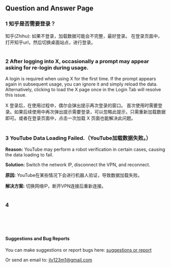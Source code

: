 ## Question and Answer Page



### 1 知乎是否需要登录？

知乎(Zhihu): 如果不登录，加载数据可能会不完整，最好登录。
在登录页面中，打开知乎url，然后切换桌面站点，进行登录。
<br>
<br>


### 2 After logging into X, occasionally a prompt may appear asking for re-login during usage. 

A login is required when using X for the first time. 
If the prompt appears again in subsequent usage, you can ignore it and simply reload the data. 
Alternatively, clicking to load the X page once in the Login Tab will resolve this issue.

X 登录后，在使用过程中，偶尔会弹出提示再次登录的窗口。
首次使用时需要登录。如果后续使用中再次弹出提示需要登录，可以忽略此提示，只需重新加载数据即可。或者在登录页面中，点击一次加载 X 页面也能解决此问题。
<br>
<br>



### 3 YouTube Data Loading Failed.（YouTube加载数据失败。）

**Reason:**   YouTube may perform a robot verification in certain cases, causing the data loading to fail.

**Solution:** Switch the network IP, disconnect the VPN, and reconnect.

**原因:** YouTube在某些情况下会进行机器人验证，导致数据加载失败。

**解决方案:** 切换网络IP，断开VPN连接后重新连接。
<br>
<br>



### 4





<br>
<br> 
<br> 



#### Suggestions and Bug Reports



You can make suggestions or report bugs here: <a href="https://github.com/skelet8801/Speak-Comments/issues" target="_blank">suggestions or report</a>

Or send an email to: jly123m1@gmail.com
